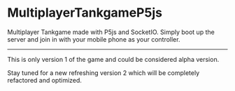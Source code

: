 # MultiplayerTankgameP5js
Multiplayer Tankgame made with P5js and SocketIO. Simply boot up the server and join in with your mobile phone as your controller.

-----

This is only version 1 of the game and could be considered alpha version.

Stay tuned for a new refreshing version 2 which will be completely refactored and optimized.
